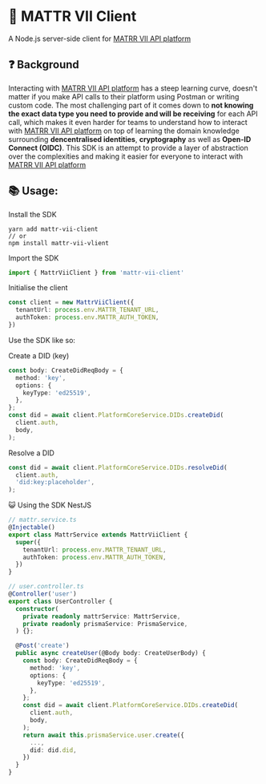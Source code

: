 # 🚀 MATTR VII Client

A Node.js server-side client for [MATRR VII API platform](https://learn.mattr.global/api-reference/v1.0.1/)

## ❓ Background
Interacting with [MATRR VII API platform](https://learn.mattr.global/api-reference/v1.0.1/) has a steep learning curve, doesn't matter if you make API calls to their platform using Postman or writing custom code. The most challenging part of it comes down to **not knowing the exact data type you need to provide and will be receiving** for each API call, which makes it even harder for teams to understand how to interact with [MATRR VII API platform](https://learn.mattr.global/api-reference/v1.0.1/) on top of learning the domain knowledge surrounding **dencentralised identities**, **cryptography** as well as **Open-ID Connect (OIDC)**. This SDK is an attempt to provide a layer of abstraction over the complexities and making it easier for everyone to interact with [MATRR VII API platform](https://learn.mattr.global/api-reference/v1.0.1/)

##  📚 Usage:
Install the SDK
```shell
yarn add mattr-vii-client
// or
npm install mattr-vii-vlient
```

Import the SDK
```ts
import { MattrViiClient } from 'mattr-vii-client'
```

Initialise the client
```ts
const client = new MattrViiClient({
  tenantUrl: process.env.MATTR_TENANT_URL,
  authToken: process.env.MATTR_AUTH_TOKEN,
})
```

Use the SDK like so:

Create a DID (key)
```ts
const body: CreateDidReqBody = {
  method: 'key',
  options: {
    keyType: 'ed25519',
  },
};
const did = await client.PlatformCoreService.DIDs.createDid(
  client.auth,
  body,
);
```

Resolve a DID
```ts
const did = await client.PlatformCoreService.DIDs.resolveDid(
  client.auth,
  'did:key:placeholder',
);
```

😺 Using the SDK NestJS
```ts
// mattr.service.ts
@Injectable()
export class MattrService extends MattrViiClient {
  super({
    tenantUrl: process.env.MATTR_TENANT_URL,
    authToken: process.env.MATTR_AUTH_TOKEN,
  })
}

// user.controller.ts
@Controller('user')
export class UserController {
  constructor(
    private readonly mattrService: MattrService,
    private readonly prismaService: PrismaService,
  ) {};

  @Post('create')
  public async createUser(@Body body: CreateUserBody) {
    const body: CreateDidReqBody = {
      method: 'key',
      options: {
        keyType: 'ed25519',
      },
    };
    const did = await client.PlatformCoreService.DIDs.createDid(
      client.auth,
      body,
    );
    return await this.prismaService.user.create({
      ...,
      did: did.did,
    })
  }
}
```